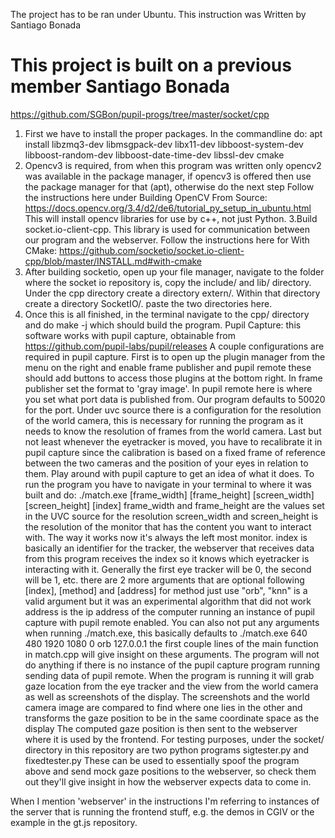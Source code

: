 The project has to be ran under Ubuntu. This instruction was Written by Santiago Bonada
# This project is built on a previous member Santiago Bonada
https://github.com/SGBon/pupil-progs/tree/master/socket/cpp

1. First we have to install the proper packages. In the commandline do:
apt install libzmq3-dev libmsgpack-dev libx11-dev libboost-system-dev libboost-random-dev libboost-date-time-dev libssl-dev cmake
2. Opencv3 is required, from when this program was written only opencv2 was available in the package manager, if opencv3 is offered then use the package manager for that (apt), otherwise do the next step
Follow the instructions here under Building OpenCV From Source: https://docs.opencv.org/3.4/d2/de6/tutorial_py_setup_in_ubuntu.html
This will install opencv libraries for use by c++, not just Python.
3.Build socket.io-client-cpp. This library is used for communication between our program and the webserver.
Follow the instructions here for With CMake: https://github.com/socketio/socket.io-client-cpp/blob/master/INSTALL.md#with-cmake
4. After building socketio, open up your file manager, navigate to the folder where the socket io repository is, copy the include/ and lib/ directory.
Under the cpp directory create a directory extern/. Within that directory create a directory SocketIO/. paste the two directories here.
5. Once this is all finished, in the terminal navigate to the cpp/ directory and do make -j which should build the program.
Pupil Capture:
this software works with pupil capture, obtainable from https://github.com/pupil-labs/pupil/releases
A couple configurations are required in pupil capture. First is to open up the plugin manager from the menu on the right and enable frame publisher and pupil remote
these should add buttons to access those plugins at the bottom right. In frame publisher set the format to 'gray image'. In pupil remote here is where you set what port data is published from. Our program defaults to 50020 for the port.
Under uvc source there is a configuration for the resolution of the world camera, this is necessary for running the program as it needs to know the resolution of frames from the world camera.
Last but not least whenever the eyetracker is moved, you have to recalibrate it in pupil capture since the calibration is based on a fixed frame of reference between the two cameras and the position of your eyes in relation to them.
Play around with pupil capture to get an idea of what it does.
To run the program you have to navigate in your terminal to where it was built and do:
./match.exe [frame_width] [frame_height] [screen_width] [screen_height] [index]
frame_width and frame_height are the values set in the UVC source for the resolution
screen_width and screen_height is the resolution of the monitor that has the content you want to interact with. The way it works now it's always the left most monitor.
index is basically an identifier for the tracker, the webserver that receives data from this program receives the index so it knows which eyetracker is interacting with it. Generally the first eye tracker will be 0, the second will be 1, etc.
there are 2 more arguments that are optional following [index], [method] and [address]
for method just use "orb", "knn" is a valid argument but it was an experimental algorithm that did not work
address is the ip address of the computer running an instance of pupil capture with pupil remote enabled.
You can also not put any arguments when running ./match.exe, this basically defaults to
./match.exe 640 480 1920 1080 0 orb 127.0.0.1
the first couple lines of the main function in match.cpp will give insight on these arguments.
The program will not do anything if there is no instance of the pupil capture program running sending data of pupil remote.
When the program is running it will grab gaze location from the eye tracker and the view from the world camera as well as screenshots of the display.
The screenshots and the world camera image are compared to find where one lies in the other and transforms the gaze position to be in the same coordinate space as the display
The computed gaze position is then sent to the webserver where it is used by the frontend.
For testing purposes, under the socket/ directory in this repository are two python programs sigtester.py and fixedtester.py
These can be used to essentially spoof the program above and send mock gaze positions to the webserver, so check them out they'll give insight in how the webserver expects data to come in.

When I mention 'webserver' in the instructions I'm referring to instances of the server that is running the frontend stuff, e.g. the demos in CGIV or the example in the gt.js repository. 
